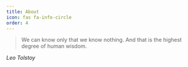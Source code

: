 ```yaml
---
title: About
icon: fas fa-info-circle
order: 4
---
```


> We can know only that we know nothing. And that is the highest degree of human wisdom.

*Leo Tolstoy*
